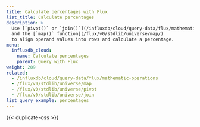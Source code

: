 ```yaml
---
title: Calculate percentages with Flux
list_title: Calculate percentages
description: >
  Use [`pivot()` or `join()`](/influxdb/cloud/query-data/flux/mathematic-operations/#pivot-vs-join)
  and the [`map()` function](/flux/v0/stdlib/universe/map/)
  to align operand values into rows and calculate a percentage.
menu:
  influxdb_cloud:
    name: Calculate percentages
    parent: Query with Flux
weight: 209
related:
  - /influxdb/cloud/query-data/flux/mathematic-operations
  - /flux/v0/stdlib/universe/map
  - /flux/v0/stdlib/universe/pivot
  - /flux/v0/stdlib/universe/join
list_query_example: percentages
---
```


{{< duplicate-oss >}}